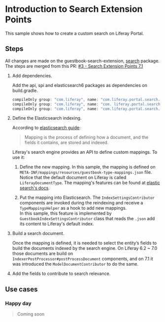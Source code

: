 # Introduction to Search Extension Points

This sample shows how to create a custom search on Liferay Portal.

## Steps

All changes are made on the guestbook-search-extension, 
[search](https://github.com/lmarqs/liferay-training/tree/master/modules/guestbook/guestbook-service/src/main/java/br/com/objective/training/search) package.
The steps are merged from this PR: 
[#3 - Search Extension Points 7.1](https://github.com/lmarqs/liferay-training/pull/3)

1. Add dependencies.
    
    Add the api, spi and elasticsearch6 packages as dependencies on build.gradle.
    ```.gradle
    compileOnly group: "com.liferay", name: "com.liferay.portal.search.api", version: "2.0.0"
    compileOnly group: "com.liferay", name: "com. liferay.portal.search.spi", version: "2.0.0"
    compileOnly group: "com.liferay", name: "com.liferay.portal.search.elasticsearch6.api", version: "2.0.0"
    ```
    
2. Define the Elasticsearch indexing.

    According to [elasticsearch guide](https://www.elastic.co/guide/en/elasticsearch/reference/current/mapping.html):
    > Mapping is the process of defining how a document, and the fields it contains, are stored and indexed.    

    Liferay's search engine provides an API to define custom mappings. To use it:
     
    1. Define the new mapping.
    In this sample, the mapping is defined on `META-INF/mappings/resources/guestbook-type-mappings.json` file.
    Notice that the default document on Liferay is called `LiferayDocumentType`.
    The mapping's features can be found at [elastic search's docs](https://www.elastic.co/guide/en/elasticsearch/reference/current/mapping.html).  
            
    2. Put the mapping into Elasticsearch.
    The `IndexSettingsContributor` components are invoked during the reindexing and receive a `TypeMappingsHelper` as a hook to add new mappings.   
    In this sample, this feature is implemented by `GuestbookIndexSettingsContributor` class that reads the `.json` add its content to Liferay's default index.
        
3. Build a search document.

    Once the mapping is defined, it is needed to select the entity’s fields to build the documents indexed by the search engine.
    On Liferay 6.2 ~ 7.0 those documents are build on `IndexerPostProcessor#postProcessDocument` components, and on 7.1 it was introduced the `ModelDocumentContributor` to do the same.

4. Add the fields to contribute to search relevance.

  
## Use cases

### Happy day

> Coming soon 
